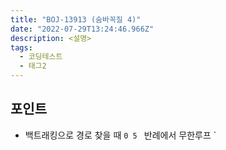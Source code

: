 ```yaml
---
title: "BOJ-13913 (숨바꼭질 4)"
date: "2022-07-29T13:24:46.966Z"
description: <설명>
tags:
  - 코딩테스트
  - 태그2
---
```


## 포인트

- 백트래킹으로 경로 찾을 때 `0 5 ` 반례에서 무한루프
  `
